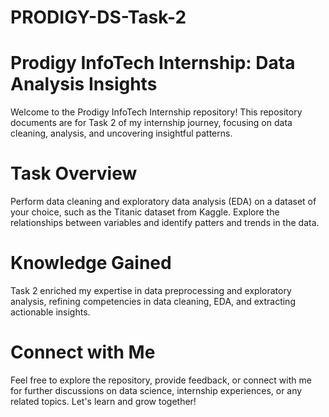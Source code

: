 # PRODIGY-DS-Task-2
# Prodigy InfoTech Internship: Data Analysis Insights

Welcome to the Prodigy InfoTech Internship repository! This repository documents are for Task 2 of my internship journey, focusing on data cleaning, analysis, and uncovering insightful patterns.
# Task Overview

Perform data cleaning and exploratory data analysis (EDA) on a dataset of your choice, such as the Titanic dataset from Kaggle. Explore the relationships between variables and identify patters and trends in the data.
# Knowledge Gained

Task 2 enriched my expertise in data preprocessing and exploratory analysis, refining competencies in data cleaning, EDA, and extracting actionable insights.
# Connect with Me
Feel free to explore the repository, provide feedback, or connect with me for further discussions on data science, internship experiences, or any related topics. Let's learn and grow together!
